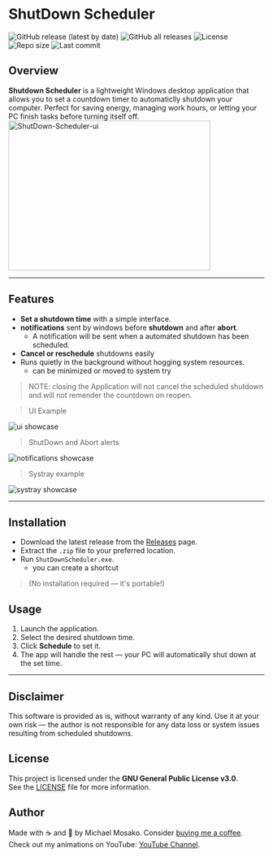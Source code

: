 # ShutDown Scheduler
![GitHub release (latest by date)](https://img.shields.io/github/v/release/JimmyNos/ShutDown-Scheduler)
![GitHub all releases](https://img.shields.io/github/downloads/JimmyNos/ShutDown-Scheduler/total)
![License](https://img.shields.io/github/license/JimmyNos/ShutDown-Scheduler)
![Repo size](https://img.shields.io/github/repo-size/JimmyNos/ShutDown-Scheduler)
![Last commit](https://img.shields.io/github/last-commit/JimmyNos/ShutDown-Scheduler)

## Overview
**Shutdown Scheduler** is a lightweight Windows desktop application that allows you to set a countdown timer to automaticlly shutdown your computer.
Perfect for saving energy, managing work hours, or letting your PC finish tasks before turning itself off.
<img width="397" height="295" alt="ShutDown-Scheduler-ui" src="https://github.com/user-attachments/assets/4835f016-e229-4672-bd52-6a3007127d93" />

---

## Features
- **Set a shutdown time** with a simple interface.
- **notifications** sent by windows before **shutdown** and after **abort**.
  - A notification will be sent when a automated shutdown has been scheduled.
- **Cancel or reschedule** shutdowns easily
- Runs quietly in the background without hogging system resources.
  - can be minimized or moved to system try
> NOTE: closing the Application will not cancel the scheduled shutdown and will not remender the countdown on reopen.


> UI Example
> 
![ui showcase](https://github.com/user-attachments/assets/820074d9-76f1-41a7-8190-1e5fe97ec24e)
> ShutDown and Abort alerts
> 
![notifications showcase](https://github.com/user-attachments/assets/51c0dd06-cd97-4ce0-96b8-d53ebc234b43)
> Systray example
> 
![systray showcase](https://github.com/user-attachments/assets/0e77e020-fae2-4117-a209-be86fb319c51)


---

## Installation
- Download the latest release from the [Releases]([link](https://github.com/JimmyNos/ShutDown-Scheduler/releases/tag/v1.0)) page.
- Extract the `.zip` file to your preferred location.
- Run `ShutDownScheduler.exe`.
  - you can create a shortcut
> (No installation required — it's portable!)

## Usage
1. Launch the application.
2. Select the desired shutdown time.
3. Click **Schedule** to set it.
4. The app will handle the rest — your PC will automatically shut down at the set time.
   
---

## Disclaimer
This software is provided as is, without warranty of any kind.
Use it at your own risk — the author is not responsible for any data loss or system issues resulting from scheduled shutdowns.

## License
This project is licensed under the **GNU General Public License v3.0**.  
See the [LICENSE](./LICENSE) file for more information.

## Author
Made with ☕ and 🧠 by Michael Mosako.
Consider [buying me a coffee](https://buymeacoffee.com/jimmynostar).
Check out my animations on YouTube: [YouTube Channel](https://www.youtube.com/@JimmyNoStar).
